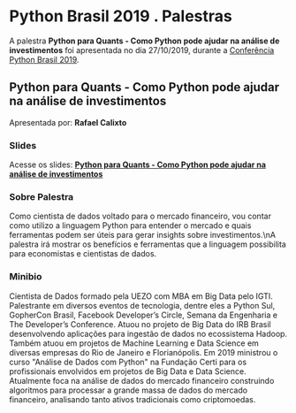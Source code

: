 # Python Brasil 2019 . Palestras


A palestra **Python para Quants - Como Python pode ajudar na análise de investimentos** foi apresentada no dia 27/10/2019, durante a [Conferência Python Brasil 2019](http://2019.pythonbrasil.org.br).


## Python para Quants - Como Python pode ajudar na análise de investimentos
Apresentada por: **Rafael Calixto**

### Slides
Acesse os slides: **[Python para Quants - Como Python pode ajudar na análise de investimentos](./)**


### Sobre Palestra
Como cientista de dados voltado para o mercado financeiro, vou contar como utilizo a linguagem Python para entender o mercado e quais ferramentas podem ser úteis para gerar insights sobre investimentos.\nA palestra irá mostrar os benefícios e ferramentas que a linguagem possibilita para economistas e cientistas de dados.



### Minibio
Cientista de Dados formado pela UEZO com MBA em Big Data pelo IGTI. Palestrante em diversos eventos de tecnologia, dentre eles a Python Sul, GopherCon Brasil, Facebook Developer’s Circle, Semana da Engenharia e The Developer’s Conference. Atuou no projeto de Big Data do IRB Brasil desenvolvendo aplicações para ingestão de dados no ecossistema Hadoop. Também atuou em projetos de Machine Learning e Data Science em diversas empresas do Rio de Janeiro e Florianópolis. Em 2019 ministrou o curso "Análise de Dados com Python" na Fundação Certi para os profissionais envolvidos em projetos de Big Data e Data Science. Atualmente foca na análise de dados do mercado financeiro construindo algoritmos para processar a grande massa de dados do mercado financeiro, analisando tanto ativos tradicionais como criptomoedas.


